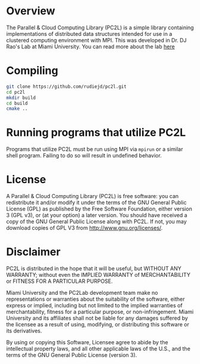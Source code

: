 # Overview
The Parallel & Cloud Computing Library (PC2L) is a simple library containing 
implementations of distributed data structures  intended for use in a 
clustered computing environment with MPI. This was developed in Dr. DJ Rao's
Lab at Miami University. You can read more about the lab [here](http://www.pc2lab.cec.miamioh.edu/pc2l>)


# Compiling

```sh
git clone https://github.com/rudiejd/pc2l.git
cd pc2l
mkdir build
cd build
cmake ..
```

# Running programs that utilize PC2L

Programs that utilize PC2L must be run using MPI via `mpirun` or a 
similar shell program. Failing to do so will result in undefined
behavior.

# License

A Parallel & Cloud Computing Library (PC2L) is free software: you can
redistribute it and/or modify it under the terms of the GNU General
Public License (GPL) as published by the Free Software Foundation,
either version 3 (GPL v3), or (at your option) a later version.  You
should have received a copy of the GNU General Public License along
with PC2L.  If not, you may download copies of GPL V3 from
<http://www.gnu.org/licenses/>.


# Disclaimer

PC2L  is distributed in the hope that it will  be useful,
but   WITHOUT  ANY  WARRANTY;  without  even  the IMPLIED
WARRANTY of  MERCHANTABILITY  or FITNESS FOR A PARTICULAR
PURPOSE.

Miami University and  the PC2Lab development team make no
representations  or  warranties  about the suitability of
the software,  either  express  or implied, including but
not limited to the implied warranties of merchantability,
fitness  for a  particular  purpose, or non-infringement.
Miami  University and  its affiliates shall not be liable
for any damages  suffered by the  licensee as a result of
using, modifying,  or distributing  this software  or its
derivatives.

By using or  copying  this  Software,  Licensee  agree to
abide  by the intellectual  property laws,  and all other
applicable  laws of  the U.S.,  and the terms of the  GNU
General  Public  License  (version 3).

